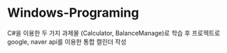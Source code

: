 # Windows-Programing  
C#을 이용한 두 가지 과제물 (Calculator, BalanceManage)로 학습 후 프로젝트로 google, naver api를 이용한 통합 캘린더 작성